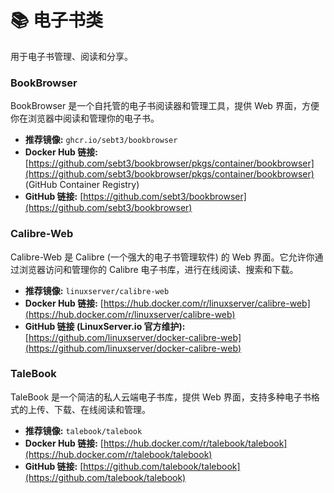 # 📚 电子书类

用于电子书管理、阅读和分享。

### BookBrowser
    
BookBrowser 是一个自托管的电子书阅读器和管理工具，提供 Web 界面，方便你在浏览器中阅读和管理你的电子书。

*   **推荐镜像:** `ghcr.io/sebt3/bookbrowser`
*   **Docker Hub 链接:** [https://github.com/sebt3/bookbrowser/pkgs/container/bookbrowser](https://github.com/sebt3/bookbrowser/pkgs/container/bookbrowser) (GitHub Container Registry)
*   **GitHub 链接:** [https://github.com/sebt3/bookbrowser](https://github.com/sebt3/bookbrowser)

### Calibre-Web

Calibre-Web 是 Calibre (一个强大的电子书管理软件) 的 Web 界面。它允许你通过浏览器访问和管理你的 Calibre 电子书库，进行在线阅读、搜索和下载。

*   **推荐镜像:** `linuxserver/calibre-web`
*   **Docker Hub 链接:** [https://hub.docker.com/r/linuxserver/calibre-web](https://hub.docker.com/r/linuxserver/calibre-web)
*   **GitHub 链接 (LinuxServer.io 官方维护):** [https://github.com/linuxserver/docker-calibre-web](https://github.com/linuxserver/docker-calibre-web)

### TaleBook

TaleBook 是一个简洁的私人云端电子书库，提供 Web 界面，支持多种电子书格式的上传、下载、在线阅读和管理。

*   **推荐镜像:** `talebook/talebook`
*   **Docker Hub 链接:** [https://hub.docker.com/r/talebook/talebook](https://hub.docker.com/r/talebook/talebook)
*   **GitHub 链接:** [https://github.com/talebook/talebook](https://github.com/talebook/talebook)